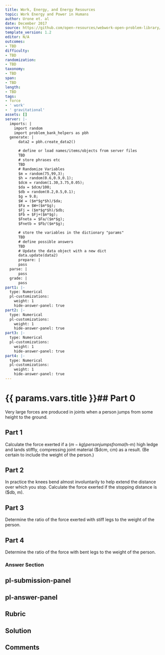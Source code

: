 ```yaml
---
title: Work, Energy, and Energy Resources
topic: Work Energy and Power in Humans
author: Urone et. al
date: December 2017
source: https://github.com/open-resources/webwork-open-problem-library/tree/master/Contrib/BrockPhysics/College_Physics_Urone/7.Work_Energy_and_Energy_Resources/7-08.Work_Energy_and_Power_in_Humans/NU_U17_07_08_009.pg
template_version: 1.2
editor: N/A
outcomes:
- TBD
difficulty:
- TBD
randomization:
- TBD
taxonomy:
- TBD
span:
- TBD
length:
- TBD
tags:
- force
- ' work'
- ' gravitational'
assets: []
server: |-
  imports: |
    import random
    import problem_bank_helpers as pbh
  generate: |
      data2 = pbh.create_data2()

      # define or load names/items/objects from server files
      TBD
      # store phrases etc
      TBD
      # Randomize Variables
      $m = random(75,99,3);
      $h = random(0.6,0.9,0.1);
      $dcm = random(1.30,3.75,0.05);
      $da = $dcm/100;
      $db = random(0.2,0.5,0.1);
      $g = 9.8;
      $W = ($m*$g*$h)/$da;
      $Fa = $W+($m*$g);
      $Fj = ($m*$g*$h)/$db;
      $Fb = $Fj+($m*$g);
      $Fneta = $Fa/($m*$g);
      $Fnetb = $Fb/($m*$g);

      # store the variables in the dictionary "params"
      TBD
      # define possible answers
      TBD
      # Update the data object with a new dict
      data.update(data2)
      prepare: |
      pass
  parse: |
      pass
  grade: |
      pass
part1: |-
  type: Numerical
  pl-customizations:
    weight: 1
    hide-answer-panel: true
part2: |-
  type: Numerical
  pl-customizations:
    weight: 1
    hide-answer-panel: true
part3: |-
  type: Numerical
  pl-customizations:
    weight: 1
    hide-answer-panel: true
part4: |-
  type: Numerical
  pl-customizations:
    weight: 1
    hide-answer-panel: true
---
```


# {{ params.vars.title }}## Part 0 
Very large forces are produced in joints when a person jumps from some height to the ground. 
## Part 1 
Calculate the force exerted if a ($m-kg) person jumps from a ($h-m) high ledge and lands stiffly, compressing joint material ($dcm, cm) as a result. (Be certain to include the weight of the person.) 
## Part 2 
In practice the knees bend almost involuntarily to help extend the distance over which you stop. Calculate the force exerted if the stopping distance is ($db, m). 
## Part 3 
Determine the ratio of the force exerted with stiff legs to the weight of the person. 
## Part 4 
Determine the ratio of the force with bent legs to the weight of the person. 


### Answer Section 


## pl-submission-panel 


## pl-answer-panel 


## Rubric 


## Solution 


## Comments 


